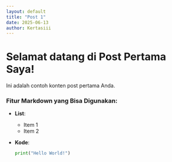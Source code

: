 ```yaml
---
layout: default
title: "Post 1"
date: 2025-06-13
author: Kertasiii
---
```


# Selamat datang di Post Pertama Saya!

Ini adalah contoh konten post pertama Anda.  

### Fitur Markdown yang Bisa Digunakan:
- **List**:  
  - Item 1  
  - Item 2  

- **Kode**:  
  ```python
  print("Hello World!")
